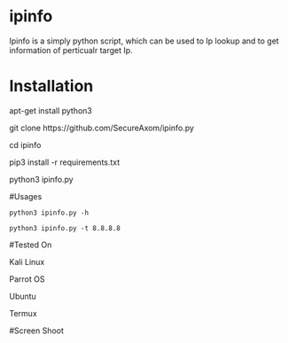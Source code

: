 # ipinfo
<p> Ipinfo is a simply python script, which can be used to Ip lookup and to get information of perticualr target Ip.</p>

# Installation
<p> apt-get install python3 </p>
<p> git clone https://github.com/SecureAxom/ipinfo.py </p>
<p> cd ipinfo </p>
<p> pip3 install -r requirements.txt </p>
<p> python3 ipinfo.py </p>

#Usages

```
python3 ipinfo.py -h 
```

```
python3 ipinfo.py -t 8.8.8.8 
```
  
#Tested On 
<p> Kali Linux </p>
<p> Parrot OS </p>
<p> Ubuntu </p>
<p> Termux </p>

#Screen Shoot


